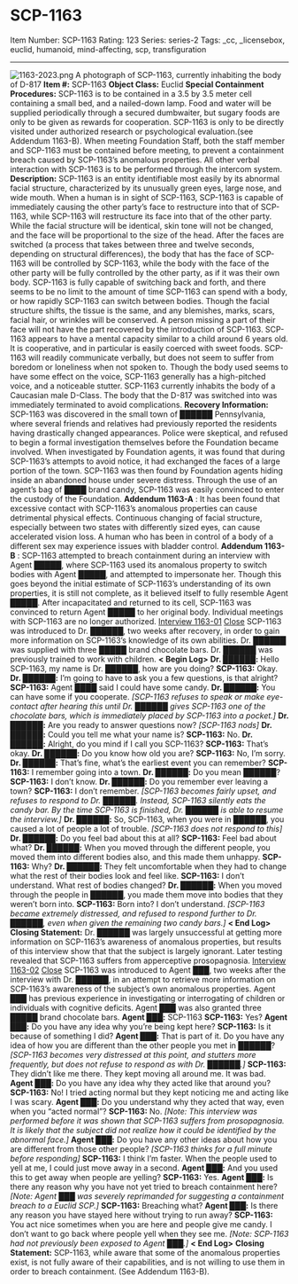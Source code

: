 # SCP-1163
Item Number: SCP-1163
Rating: 123
Series: series-2
Tags: _cc, _licensebox, euclid, humanoid, mind-affecting, scp, transfiguration

---

![1163-2023.png](https://scp-wiki.wdfiles.com/local--files/scp-1163/1163-2023.png)
A photograph of SCP-1163, currently inhabiting the body of D-817
**Item #:** SCP-1163
**Object Class:** Euclid
**Special Containment Procedures:** SCP-1163 is to be contained in a 3.5 by 3.5 meter cell containing a small bed, and a nailed-down lamp. Food and water will be supplied periodically through a secured dumbwaiter, but sugary foods are only to be given as rewards for cooperation. SCP-1163 is only to be directly visited under authorized research or psychological evaluation.(see Addendum 1163-B). When meeting Foundation Staff, both the staff member and SCP-1163 must be contained before meeting, to prevent a containment breach caused by SCP-1163’s anomalous properties. All other verbal interaction with SCP-1163 is to be performed through the intercom system.
**Description:** SCP-1163 is an entity identifiable most easily by its abnormal facial structure, characterized by its unusually green eyes, large nose, and wide mouth.
When a human is in sight of SCP-1163, SCP-1163 is capable of immediately causing the other party’s face to restructure into that of SCP-1163, while SCP-1163 will restructure its face into that of the other party. While the facial structure will be identical, skin tone will not be changed, and the face will be proportional to the size of the head. After the faces are switched (a process that takes between three and twelve seconds, depending on structural differences), the body that has the face of SCP-1163 will be controlled by SCP-1163, while the body with the face of the other party will be fully controlled by the other party, as if it was their own body. SCP-1163 is fully capable of switching back and forth, and there seems to be no limit to the amount of time SCP-1163 can spend with a body, or how rapidly SCP-1163 can switch between bodies. Though the facial structure shifts, the tissue is the same, and any blemishes, marks, scars, facial hair, or wrinkles will be conserved. A person missing a part of their face will not have the part recovered by the introduction of SCP-1163.
SCP-1163 appears to have a mental capacity similar to a child around 6 years old. It is cooperative, and in particular is easily coerced with sweet foods. SCP-1163 will readily communicate verbally, but does not seem to suffer from boredom or loneliness when not spoken to. Though the body used seems to have some effect on the voice, SCP-1163 generally has a high-pitched voice, and a noticeable stutter.
SCP-1163 currently inhabits the body of a Caucasian male D-Class. The body that the D-817 was switched into was immediately terminated to avoid complications.
**Recovery Information:** SCP-1163 was discovered in the small town of ██████ Pennsylvania, where several friends and relatives had previously reported the residents having drastically changed appearances. Police were skeptical, and refused to begin a formal investigation themselves before the Foundation became involved. When investigated by Foundation agents, it was found that during SCP-1163’s attempts to avoid notice, it had exchanged the faces of a large portion of the town. SCP-1163 was then found by Foundation agents hiding inside an abandoned house under severe distress. Through the use of an agent’s bag of ████ brand candy, SCP-1163 was easily convinced to enter the custody of the Foundation.
**Addendum 1163-A** : It has been found that excessive contact with SCP-1163’s anomalous properties can cause detrimental physical effects. Continuous changing of facial structure, especially between two states with differently sized eyes, can cause accelerated vision loss. A human who has been in control of a body of a different sex may experience issues with bladder control.
**Addendum 1163-B** : SCP-1163 attempted to breach containment during an interview with Agent █████, where SCP-1163 used its anomalous property to switch bodies with Agent █████, and attempted to impersonate her. Though this goes beyond the initial estimate of SCP-1163’s understanding of its own properties, it is still not complete, as it believed itself to fully resemble Agent █████. After incapacitated and returned to its cell, SCP-1163 was convinced to return Agent █████ to her original body. Individual meetings with SCP-1163 are no longer authorized.
[Interview 1163-01](javascript:;)
[Close](javascript:;)
SCP-1163 was introduced to Dr. ██████, two weeks after recovery, in order to gain more information on SCP-1163’s knowledge of its own abilities. Dr. ██████ was supplied with three █████ brand chocolate bars. Dr. ██████ was previously trained to work with children.
**< Begin Log>**
**Dr. ██████:** Hello SCP-1163, my name is Dr. ██████, how are you doing?
**SCP-1163:** Okay.
**Dr. ██████:** I’m going to have to ask you a few questions, is that alright?
**SCP-1163:** Agent ████ said I could have some candy.
**Dr. ██████:** You can have some if you cooperate.
_[SCP-1163 refuses to speak or make eye-contact after hearing this until Dr. ██████ gives SCP-1163 one of the chocolate bars, which is immediately placed by SCP-1163 into a pocket.]_
**Dr. ██████:** Are you ready to answer questions now?
_[SCP-1163 nods]_
**Dr. ██████:** Could you tell me what your name is?
**SCP-1163:** No.
**Dr. ██████:** Alright, do you mind if I call you SCP-1163?
**SCP-1163:** That’s okay.
**Dr. ██████:** Do you know how old you are?
**SCP-1163:** No, I’m sorry.
**Dr. ██████:** That’s fine, what’s the earliest event you can remember?
**SCP-1163:** I remember going into a town.
**Dr. ██████:** Do you mean ██████?
**SCP-1163:** I don’t know.
**Dr. ██████:** Do you remember ever leaving a town?
**SCP-1163:** I don’t remember.
_[SCP-1163 becomes fairly upset, and refuses to respond to Dr. ██████. Instead, SCP-1163 silently eats the candy bar. By the time SCP-1163 is finished, Dr. ██████ is able to resume the interview.]_
**Dr. ██████:** So, SCP-1163, when you were in ██████, you caused a lot of people a lot of trouble.
_[SCP-1163 does not respond to this]_
**Dr. ██████:** Do you feel bad about this at all?
**SCP-1163:** Feel bad about what?
**Dr. ██████:** When you moved through the different people, you moved them into different bodies also, and this made them unhappy.
**SCP-1163:** Why?
**Dr. ██████:** They felt uncomfortable when they had to change what the rest of their bodies look and feel like.
**SCP-1163:** I don’t understand. What rest of bodies changed?
**Dr. ██████:** When you moved through the people in ██████, you made them move into bodies that they weren’t born into.
**SCP-1163:** Born into? I don’t understand.
_[SCP-1163 became extremely distressed, and refused to respond further to Dr. ██████, even when given the remaining two candy bars.]_
**< End Log>**
**Closing Statement:** Dr. ██████ was largely unsuccessful at getting more information on SCP-1163’s awareness of anomalous properties, but results of this interview show that that the subject is largely ignorant. Later testing revealed that SCP-1163 suffers from apperceptive prosopagnosia.
[Interview 1163-02](javascript:;)
[Close](javascript:;)
SCP-1163 was introduced to Agent ███, two weeks after the interview with Dr. ██████, in an attempt to retrieve more information on SCP-1163’s awareness of the subject’s own anomalous properties. Agent ███ has previous experience in investigating or interrogating of children or individuals with cognitive deficits. Agent ███ was also granted three █████ brand chocolate bars.
**Agent ███:** SCP-1163
**SCP-1163:** Yes?
**Agent ███:** Do you have any idea why you’re being kept here?
**SCP-1163:** Is it because of something I did?
**Agent ███:** That is part of it. Do you have any idea of how you are different than the other people you met in ██████?
_[SCP-1163 becomes very distressed at this point, and stutters more frequently, but does not refuse to respond as with Dr. ██████.]_
**SCP-1163:** They didn’t like me there. They kept moving all around me. It was bad.
**Agent ███:** Do you have any idea why they acted like that around you?
**SCP-1163:** No! I tried acting normal but they kept noticing me and acting like I was scary.
**Agent ███:** Do you understand why they acted that way, even when you “acted normal”?
**SCP-1163:** No.
_[Note: This interview was performed before it was shown that SCP-1163 suffers from prosopagnosia. It is likely that the subject did not realize how it could be identified by the abnormal face.]_
**Agent ███:** Do you have any other ideas about how you are different from those other people?
_[SCP-1163 thinks for a full minute before responding]_
**SCP-1163:** I think I’m faster. When the people used to yell at me, I could just move away in a second.
**Agent ███:** And you used this to get away when people are yelling?
**SCP-1163:** Yes.
**Agent ███:** Is there any reason why you have not yet tried to breach containment here?
_[Note: Agent ███ was severely reprimanded for suggesting a containment breach to a Euclid SCP.]_
**SCP-1163:** Breaching what?
**Agent ███:** Is there any reason you have stayed here without trying to run away?
**SCP-1163:** You act nice sometimes when you are here and people give me candy. I don’t want to go back where people yell when they see me.
_[Note: SCP-1163 had not previously been exposed to Agent ███.]_
**< End Log>**
**Closing Statement:** SCP-1163, while aware that some of the anomalous properties exist, is not fully aware of their capabilities, and is not willing to use them in order to breach containment. (See Addendum 1163-B).